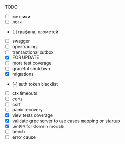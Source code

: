 TODO

- [ ] метрики
- [ ] логи
- [.] графана, прометей
- [ ] swagger
- [ ] opentracing
- [ ] transactional outbox
- [x] FOR UPDATE
- [ ] more test coverage
- [ ] graceful shutdown
- [x] migrations
- [-] auth token blacklist
- [ ] ctx timeouts
- [ ] certs
- [ ] csrf
- [ ] panic recovery
- [x] view tests coverage
- [x] validate grpc server to use cases mapping on startup
- [x] uint64 for domain models
- [ ] bench
- [ ] error cause